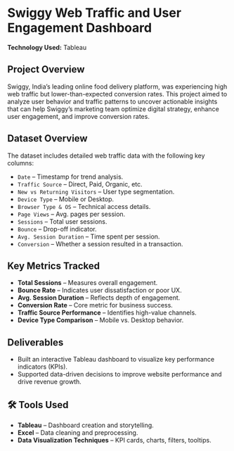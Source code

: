 # Swiggy Web Traffic and User Engagement Dashboard

**Technology Used:** Tableau

## Project Overview  
Swiggy, India’s leading online food delivery platform, was experiencing high web traffic but lower-than-expected conversion rates. 
This project aimed to analyze user behavior and traffic patterns to uncover actionable insights that can help Swiggy’s marketing team optimize digital strategy, enhance user engagement, and improve conversion rates.

## Dataset Overview  
The dataset includes detailed web traffic data with the following key columns:  
- `Date` – Timestamp for trend analysis.  
- `Traffic Source` – Direct, Paid, Organic, etc.  
- `New vs Returning Visitors` – User type segmentation.  
- `Device Type` – Mobile or Desktop.  
- `Browser Type & OS` – Technical access details.  
- `Page Views` – Avg. pages per session.  
- `Sessions` – Total user sessions.  
- `Bounce` – Drop-off indicator.  
- `Avg. Session Duration` – Time spent per session.  
- `Conversion` – Whether a session resulted in a transaction.

## Key Metrics Tracked  
- **Total Sessions** – Measures overall engagement.  
- **Bounce Rate** – Indicates user dissatisfaction or poor UX.  
- **Avg. Session Duration** – Reflects depth of engagement.  
- **Conversion Rate** – Core metric for business success.  
- **Traffic Source Performance** – Identifies high-value channels.  
- **Device Type Comparison** – Mobile vs. Desktop behavior.

## Deliverables  
- Built an interactive Tableau dashboard to visualize key performance indicators (KPIs).  
- Supported data-driven decisions to improve website performance and drive revenue growth.

## 🛠️ Tools Used  
- **Tableau** – Dashboard creation and storytelling.  
- **Excel** – Data cleaning and preprocessing.  
- **Data Visualization Techniques** – KPI cards, charts, filters, tooltips.




